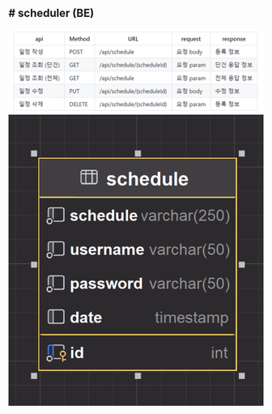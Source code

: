 ## # scheduler (BE)

<img src="src/main/resources/static/images/scheduler_DBMS_API.png" alt="scheduler_API_명세">
<img src="src/main/resources/static/images/scheduler_DBMS_ERD.png" alt="scheduler_ERD">